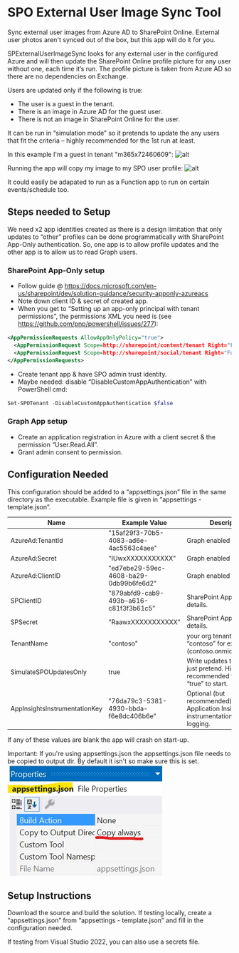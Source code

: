 # SPO External User Image Sync Tool
Sync external user images from Azure AD to SharePoint Online. External user photos aren't synced out of the box, but this app will do it for you.

SPExternalUserImageSync looks for any external user in the configured Azure and will then update the SharePoint Online profile picture for any user without one, each time it’s run. The profile picture is taken from Azure AD so there are no dependencies on Exchange. 

Users are updated only if the following is true:
*	The user is a guest in the tenant.
*	There is an image in Azure AD for the guest user.
*	There is not an image in SharePoint Online for the user.

It can be run in “simulation mode” so it pretends to update the any users that fit the criteria – highly recommended for the 1st run at least.

In this example I'm a guest in tenant "m365x72460609":
![alt](imgs/AzureAD.jpg)

Running the app will copy my image to my SPO user profile:
![alt](imgs/SP.jpg)


It could easily be adapated to run as a Function app to run on certain events/schedule too.
## Steps needed to Setup
We need x2 app identities created as there is a design limitation that only updates to “other” profiles can be done programmatically with SharePoint App-Only authentication. 
So, one app is to allow profile updates and the other app is to allow us to read Graph users.

### SharePoint App-Only setup
*	Follow guide @ https://docs.microsoft.com/en-us/sharepoint/dev/solution-guidance/security-apponly-azureacs
*	Note down client ID & secret of created app.
*	When you get to “Setting up an app-only principal with tenant permissions”, the permissions XML you need is (see https://github.com/pnp/powershell/issues/277):

```xml
<AppPermissionRequests AllowAppOnlyPolicy="true">
  <AppPermissionRequest Scope=http://sharepoint/content/tenant Right="FullControl" />
  <AppPermissionRequest Scope=http://sharepoint/social/tenant Right="FullControl" />
</AppPermissionRequests>
```

*	Create tenant app & have SPO admin trust identity.
*	Maybe needed: disable “DisableCustomAppAuthentication” with PowerShell cmd:

```PowerShell
Set-SPOTenant -DisableCustomAppAuthentication $false
```

### Graph App setup
*	Create an application registration in Azure with a client secret & the permission “User.Read.All”.
*	Grant admin consent to permission.

## Configuration Needed
This configuration should be added to a “appsettings.json” file in the same directory as the executable. Example file is given in “appsettings - template.json”.

Name | Example Value | Description
--- | ---- | ----
AzureAd:TenantId | "15af29f3-70b5-4083-ad6e-4ac5563c4aee" | Graph enabled app. 
AzureAd:Secret | "IUwxXXXXXXXXXXX" | Graph enabled app.
AzureAd:ClientID | "ed7ebe29-59ec-4608-ba29-0db99b6fe6d2" | Graph enabled app.
SPClientID | "879abfd9-cab9-493b-a616-c81f3f3b61c5" | SharePoint App-Only auth details.
SPSecret | "RaawxXXXXXXXXXXX" | SharePoint App-Only auth details.
TenantName | "contoso" | your org tenant name – “contoso” for example (contoso.onmicrosoft.com).
SimulateSPOUpdatesOnly | true | Write updates to SPO or just pretend. Highly recommended to set to “true” to start.
AppInsightsInstrumentationKey | "76da79c3-5381-4930-bbda-f6e8dc406b6e" | Optional (but recommended). Application Insights instrumentation key for logging.

If any of these values are blank the app will crash on start-up.

Important: If you're using appsettings.json the appsettings.json file needs to be copied to output dir. By default it isn't so make sure this is set.
![alt](imgs/copyalways.jpg)



## Setup Instructions
Download the source and build the solution. If testing locally, create a “appsettings.json” from “appsettings - template.json” and fill in the configuration needed. 

If testing from Visual Studio 2022, you can also use a secrets file. 
